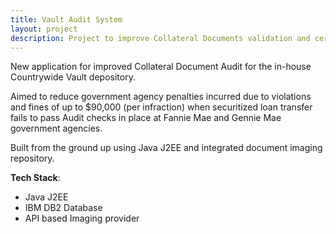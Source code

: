 ```yaml
---
title: Vault Audit System
layout: project
description: Project to improve Collateral Documents validation and certification processes and to reduce errors and government penalties during investor transfers to Gennie Mae and Fannie Mae. 
---
```


New application for improved Collateral Document Audit for the  in-house Countrywide Vault depository. 

Aimed to reduce government agency penalties incurred due to violations and fines of up to $90,000 (per infraction) when securitized loan transfer fails to pass Audit checks in place at Fannie Mae and Gennie Mae government agencies. 

Built from the ground up using Java J2EE and integrated document imaging repository.

**Tech Stack**:

- Java J2EE 
- IBM DB2 Database
- API based Imaging provider